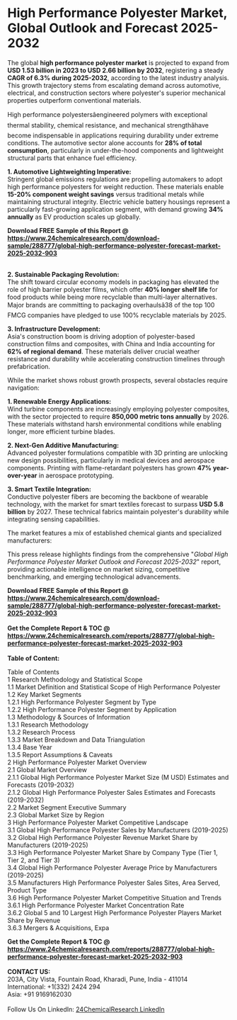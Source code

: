 <h1>High Performance Polyester Market, Global Outlook and Forecast 2025-2032</h1><p>The global <strong>high performance polyester market</strong> is projected to expand from <strong>USD 1.53 billion in 2023 to USD 2.66 billion by 2032</strong>, registering a steady <strong>CAGR of 6.3% during 2025-2032</strong>, according to the latest industry analysis. This growth trajectory stems from escalating demand across automotive, electrical, and construction sectors where polyester's superior mechanical properties outperform conventional materials.</p><p>High performance polyestersâengineered polymers with exceptional thermal stability, chemical resistance, and mechanical strengthâhave become indispensable in applications requiring durability under extreme conditions. The automotive sector alone accounts for <strong>28% of total consumption</strong>, particularly in under-the-hood components and lightweight structural parts that enhance fuel efficiency.</p><p><strong>1. Automotive Lightweighting Imperative:</strong><br>
Stringent global emissions regulations are propelling automakers to adopt high performance polyesters for weight reduction. These materials enable <strong>15-20% component weight savings</strong> versus traditional metals while maintaining structural integrity. Electric vehicle battery housings represent a particularly fast-growing application segment, with demand growing <strong>34% annually</strong> as EV production scales up globally.</p><div><b>Download FREE Sample of this Report @ 
            <a href="https://www.24chemicalresearch.com/download-sample/288777/global-high-performance-polyester-forecast-market-2025-2032-903">
            https://www.24chemicalresearch.com/download-sample/288777/global-high-performance-polyester-forecast-market-2025-2032-903</a></b></div><br><p><strong>2. Sustainable Packaging Revolution:</strong><br>
The shift toward circular economy models in packaging has elevated the role of high barrier polyester films, which offer <strong>40% longer shelf life</strong> for food products while being more recyclable than multi-layer alternatives. Major brands are committing to packaging overhaulsâ38 of the top 100 FMCG companies have pledged to use 100% recyclable materials by 2025.</p><p><strong>3. Infrastructure Development:</strong><br>
Asia's construction boom is driving adoption of polyester-based construction films and composites, with China and India accounting for <strong>62% of regional demand</strong>. These materials deliver crucial weather resistance and durability while accelerating construction timelines through prefabrication.</p><p>While the market shows robust growth prospects, several obstacles require navigation:</p><p><strong>1. Renewable Energy Applications:</strong><br>
Wind turbine components are increasingly employing polyester composites, with the sector projected to require <strong>850,000 metric tons annually</strong> by 2026. These materials withstand harsh environmental conditions while enabling longer, more efficient turbine blades.</p><p><strong>2. Next-Gen Additive Manufacturing:</strong><br>
Advanced polyester formulations compatible with 3D printing are unlocking new design possibilities, particularly in medical devices and aerospace components. Printing with flame-retardant polyesters has grown <strong>47% year-over-year</strong> in aerospace prototyping.</p><p><strong>3. Smart Textile Integration:</strong><br>
Conductive polyester fibers are becoming the backbone of wearable technology, with the market for smart textiles forecast to surpass <strong>USD 5.8 billion</strong> by 2027. These technical fabrics maintain polyester's durability while integrating sensing capabilities.</p><p>The market features a mix of established chemical giants and specialized manufacturers:</p><p>This press release highlights findings from the comprehensive "<em>Global High Performance Polyester Market Outlook and Forecast 2025-2032</em>" report, providing actionable intelligence on market sizing, competitive benchmarking, and emerging technological advancements.</p><div><b>Download FREE Sample of this Report @ 
            <a href="https://www.24chemicalresearch.com/download-sample/288777/global-high-performance-polyester-forecast-market-2025-2032-903">
            https://www.24chemicalresearch.com/download-sample/288777/global-high-performance-polyester-forecast-market-2025-2032-903</a></b></div><br><div><b>Get the Complete Report & TOC @ 
            <a href="https://www.24chemicalresearch.com/reports/288777/global-high-performance-polyester-forecast-market-2025-2032-903">
            https://www.24chemicalresearch.com/reports/288777/global-high-performance-polyester-forecast-market-2025-2032-903</a></b></div><br>
            <b>Table of Content:</b><p>Table of Contents<br />
1 Research Methodology and Statistical Scope<br />
1.1 Market Definition and Statistical Scope of High Performance Polyester<br />
1.2 Key Market Segments<br />
1.2.1 High Performance Polyester Segment by Type<br />
1.2.2 High Performance Polyester Segment by Application<br />
1.3 Methodology & Sources of Information<br />
1.3.1 Research Methodology<br />
1.3.2 Research Process<br />
1.3.3 Market Breakdown and Data Triangulation<br />
1.3.4 Base Year<br />
1.3.5 Report Assumptions & Caveats<br />
2 High Performance Polyester Market Overview<br />
2.1 Global Market Overview<br />
2.1.1 Global High Performance Polyester Market Size (M USD) Estimates and Forecasts (2019-2032)<br />
2.1.2 Global High Performance Polyester Sales Estimates and Forecasts (2019-2032)<br />
2.2 Market Segment Executive Summary<br />
2.3 Global Market Size by Region<br />
3 High Performance Polyester Market Competitive Landscape<br />
3.1 Global High Performance Polyester Sales by Manufacturers (2019-2025)<br />
3.2 Global High Performance Polyester Revenue Market Share by Manufacturers (2019-2025)<br />
3.3 High Performance Polyester Market Share by Company Type (Tier 1, Tier 2, and Tier 3)<br />
3.4 Global High Performance Polyester Average Price by Manufacturers (2019-2025)<br />
3.5 Manufacturers High Performance Polyester Sales Sites, Area Served, Product Type<br />
3.6 High Performance Polyester Market Competitive Situation and Trends<br />
3.6.1 High Performance Polyester Market Concentration Rate<br />
3.6.2 Global 5 and 10 Largest High Performance Polyester Players Market Share by Revenue<br />
3.6.3 Mergers & Acquisitions, Expa</p><div><b>Get the Complete Report & TOC @ 
            <a href="https://www.24chemicalresearch.com/reports/288777/global-high-performance-polyester-forecast-market-2025-2032-903">
            https://www.24chemicalresearch.com/reports/288777/global-high-performance-polyester-forecast-market-2025-2032-903</a></b></div><br><b>CONTACT US:</b><br>
            203A, City Vista, Fountain Road, Kharadi, Pune, India - 411014<br>
            International: +1(332) 2424 294<br>
            Asia: +91 9169162030 <br><br>
            Follow Us On LinkedIn: <a href="https://www.linkedin.com/company/24chemicalresearch/">24ChemicalResearch LinkedIn</a>